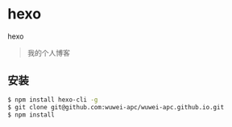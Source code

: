 # hexo
hexo
> 我的个人博客

## 安装
``` bash
$ npm install hexo-cli -g
$ git clone git@github.com:wuwei-apc/wuwei-apc.github.io.git
$ npm install
```


